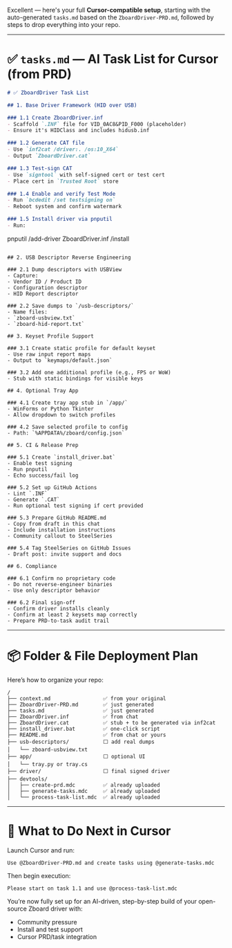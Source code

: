 Excellent — here's your full **Cursor-compatible setup**, starting with the auto-generated `tasks.md` based on the `ZboardDriver-PRD.md`, followed by steps to drop everything into your repo.

---

# ✅ `tasks.md` — AI Task List for Cursor (from PRD)

```markdown
# ✅ ZboardDriver Task List

## 1. Base Driver Framework (HID over USB)

### 1.1 Create ZboardDriver.inf
- Scaffold `.INF` file for VID_0AC8&PID_F000 (placeholder)
- Ensure it's HIDClass and includes hidusb.inf

### 1.2 Generate CAT file
- Use `inf2cat /driver:. /os:10_X64`
- Output `ZboardDriver.cat`

### 1.3 Test-sign CAT
- Use `signtool` with self-signed cert or test cert
- Place cert in `Trusted Root` store

### 1.4 Enable and verify Test Mode
- Run `bcdedit /set testsigning on`
- Reboot system and confirm watermark

### 1.5 Install driver via pnputil
- Run:
```

pnputil /add-driver ZboardDriver.inf /install

```

## 2. USB Descriptor Reverse Engineering

### 2.1 Dump descriptors with USBView
- Capture:
- Vendor ID / Product ID
- Configuration descriptor
- HID Report descriptor

### 2.2 Save dumps to `/usb-descriptors/`
- Name files:
- `zboard-usbview.txt`
- `zboard-hid-report.txt`

## 3. Keyset Profile Support

### 3.1 Create static profile for default keyset
- Use raw input report maps
- Output to `keymaps/default.json`

### 3.2 Add one additional profile (e.g., FPS or WoW)
- Stub with static bindings for visible keys

## 4. Optional Tray App

### 4.1 Create tray app stub in `/app/`
- WinForms or Python Tkinter
- Allow dropdown to switch profiles

### 4.2 Save selected profile to config
- Path: `%APPDATA%/zboard/config.json`

## 5. CI & Release Prep

### 5.1 Create `install_driver.bat`
- Enable test signing
- Run pnputil
- Echo success/fail log

### 5.2 Set up GitHub Actions
- Lint `.INF`
- Generate `.CAT`
- Run optional test signing if cert provided

### 5.3 Prepare GitHub README.md
- Copy from draft in this chat
- Include installation instructions
- Community callout to SteelSeries

### 5.4 Tag SteelSeries on GitHub Issues
- Draft post: invite support and docs

## 6. Compliance

### 6.1 Confirm no proprietary code
- Do not reverse-engineer binaries
- Use only descriptor behavior

### 6.2 Final sign-off
- Confirm driver installs cleanly
- Confirm at least 2 keysets map correctly
- Prepare PRD-to-task audit trail
```

---

# 📦 Folder & File Deployment Plan

Here’s how to organize your repo:

```
/
├── context.md                 ✅ from your original
├── ZboardDriver-PRD.md        ✅ just generated
├── tasks.md                   ✅ just generated
├── ZboardDriver.inf           ✅ from chat
├── ZboardDriver.cat           ✅ stub + to be generated via inf2cat
├── install_driver.bat         ✅ one-click script
├── README.md                  ✅ from chat or yours
├── usb-descriptors/           ⬜ add real dumps
│   └── zboard-usbview.txt
├── app/                       ⬜ optional UI
│   └── tray.py or tray.cs
├── driver/                    ⬜ final signed driver
├── devtools/
│   ├── create-prd.mdc         ✅ already uploaded
│   ├── generate-tasks.mdc     ✅ already uploaded
│   └── process-task-list.mdc  ✅ already uploaded
```

---

# 🧠 What to Do Next in Cursor

Launch Cursor and run:

```text
Use @ZboardDriver-PRD.md and create tasks using @generate-tasks.mdc
```

Then begin execution:

```text
Please start on task 1.1 and use @process-task-list.mdc
```

You’re now fully set up for an AI-driven, step-by-step build of your open-source Zboard driver with:

* Community pressure
* Install and test support
* Cursor PRD/task integration

